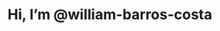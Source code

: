 # Hi, I’m @william-barros-costa

<!---
william-barros-costa/william-barros-costa is a ✨ special ✨ repository because its `README.md` (this file) appears on your GitHub profile.
You can click the Preview link to take a look at your changes.
--->
